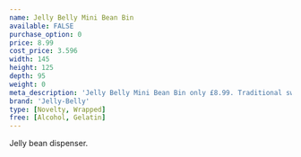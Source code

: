 ```yaml
---
name: Jelly Belly Mini Bean Bin
available: FALSE
purchase_option: 0
price: 8.99
cost_price: 3.596
width: 145
height: 125
depth: 95
weight: 0
meta_description: 'Jelly Belly Mini Bean Bin only £8.99. Traditional sweets and more at Humbugs Confectionery Store. Specialists in satisfying your sweet tooth!'
brand: 'Jelly-Belly'
type: [Novelty, Wrapped]
free: [Alcohol, Gelatin]
---
```

Jelly bean dispenser.